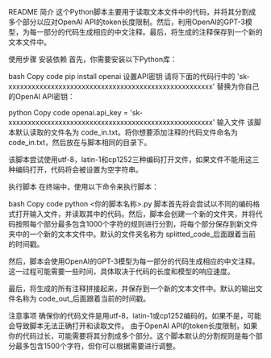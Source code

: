 README
简介
这个Python脚本主要用于读取文本文件中的代码，并将其分割成多个部分以应对OpenAI API的token长度限制。然后，利用OpenAI的GPT-3模型，为每一部分的代码生成相应的中文注释。最后，将生成的注释保存到一个新的文本文件中。

使用步骤
安装依赖
首先，你需要安装以下Python库：

bash
Copy code
pip install openai
设置API密钥
请将下面的代码行中的 'sk-xxxxxxxxxxxxxxxxxxxxxxxxxxxxxxxxxxxxxxxxxxxxxxxxxxxxx' 替换为你自己的OpenAI API密钥：

python
Copy code
openai.api_key = 'sk-xxxxxxxxxxxxxxxxxxxxxxxxxxxxxxxxxxxxxxxxxxxxxxxxxxxxx'
输入文件
该脚本默认读取的文件名为 code_in.txt。将你想要添加注释的代码文件命名为 code_in.txt，然后放在与脚本相同的目录下。

该脚本尝试使用utf-8，latin-1和cp1252三种编码打开文件，如果文件不能用这三种编码打开，代码将会被设置为空字符串。

执行脚本
在终端中，使用以下命令来执行脚本：

bash
Copy code
python <你的脚本名称>.py
脚本首先将会尝试以不同的编码格式打开输入文件，并读取其中的代码。然后，脚本会创建一个新的文件夹，并将代码按照每个部分最多包含1000个字符的规则进行分割，将每个部分保存到新文件夹中的一个新的文本文件中。默认的文件夹名称为 splitted_code_后面跟着当前的时间戳。

然后，脚本会使用OpenAI的GPT-3模型为每一部分的代码生成相应的中文注释。这一过程可能需要一些时间，具体取决于代码的长度和模型的响应速度。

最后，将生成的所有注释拼接起来，并保存到一个新的文本文件中。默认的输出文件名称为 code_out_后面跟着当前的时间戳。

注意事项
确保你的代码文件是用utf-8，latin-1或cp1252编码的。如果不是，可能会导致脚本无法正确打开和读取文件。
由于OpenAI API的token长度限制，如果你的代码过长，可能需要将其分割成多个部分。这个脚本默认的分割规则是每个部分最多包含1500个字符，但你可以根据需要进行调整。
